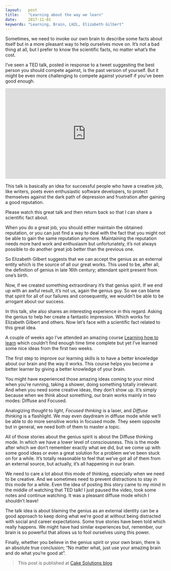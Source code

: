 ```yaml
---
layout:   post
title:    "Learning about the way we learn"
date:     2017-11-01
keywords: "Learning, Brain, LH2L, Elizabeth Gilbert"
---
```


Sometimes, we need to invoke our own brain to describe some facts about itself but in a more pleasant way to help ourselves move on. It’s not a bad thing at all, but I prefer to know the scientific facts, no matter what’s the cost.

<!--more-->

I’ve seen a TED talk, posted in response to a tweet suggesting the best person you should compete against, is the past version of yourself. But it might be even more challenging to compete against yourself if you’ve been good enough.

<div style="max-width:854px"><div style="position:relative;height:0;padding-bottom:56.25%"><iframe src="https://embed.ted.com/talks/lang/en/elizabeth_gilbert_on_genius" width="854" height="480" style="position:absolute;left:0;top:0;width:100%;height:100%" frameborder="0" scrolling="no" allowfullscreen></iframe></div></div>


This talk is basically an idea for successful people who have a creative job, like writers, poets even enthusiastic software developers, to protect themselves against the dark path of depression and frustration after gaining a good reputation.

Please watch this great talk and then return back so that I can share a scientific fact about.

When you do a great job, you should either maintain the obtained reputation, or you can just find a way to deal with the fact that you might not be able to gain the same reputation anymore. Maintaining the reputation needs more hard work and enthusiasm but unfortunately, it’s not always possible to do another great job better than the previous one.

So Elizabeth Gilbert suggests that we can accept the genius as an external entity which is the source of all our great works. This used to be, after all, the definition of genius in late 16th century; attendant spirit present from one’s birth. 

Now, if we created something extraordinary it’s that genius spirit. If we end up with an awful result, it’s not us, again the genius guy. So we can blame that spirit for all of our failures and consequently, we wouldn’t be able to be arrogant about our success.

In this talk, she also shares an interesting experience in this regard. Asking the genius to help her create a fantastic impression. Which works for Elizabeth Gilbert and others. Now let’s face with a scientific fact related to this great idea.

A couple of weeks ago I’ve attended an amazing course [Learning how to learn](https://www.coursera.org/learn/learning-how-to-learn) which couldn’t find enough time time complete but yet I’ve learned some nice ideas from the first two weeks.

The first step to improve our learning skills is to have a better knowledge about our brain and the way it works. This course helps you become a better learner by giving a better knowledge of your brain.

You might have experienced those amazing ideas coming to your mind when you’re running, taking a shower, doing something totally irrelevant. And when you need some creative ideas, they don’t show up. It’s simply because when we think about something, our brain works mainly in two modes: Diffuse and Focused. 

Analogizing *thought* to *light*, *Focused thinking* is a laser, and *Diffuse thinking* is a flashlight. We may even daydream in diffuse mode while we’ll be able to do more sensitive works in focused mode. They seem opposite but in general, we need both of them to master a topic.

All of those stories about the genius spirit is about the Diffuse thinking mode. In which we have a lower level of consciousness. This is the mode after which we don’t remember exactly what we did, but we come up with some good ideas or even a great solution for a problem we’ve been stuck on for a while. It’s totally reasonable to feel that we’ve got all of them from an external source, but actually, it’s all happening in our brain.

We need to care a lot about this mode of thinking, especially when we need to be creative. And we sometimes need to prevent distractions to stay in this mode for a while. Even the idea of posting this story came to my mind in the middle of watching that TED talk! I just paused the video, took some notes and continue watching. It was a pleasant diffuse mode which I shouldn’t leave!

The talk idea is about blaming the genius as an external identity can be a good approach to keep doing what we’re good at without being distracted with social and career expectations. Some true stories have been told which really happens. We might have had similar experiences but, remember, our brain is so powerful that allows us to fool ourselves using this power.

Finally, whether you believe in the genius spirit or your own brain, there is an absolute true conclusion; “No matter what, just use your amazing brain and do what you’re good at”.

> This post is published at [Cake Solutions blog](https://www.cakesolutions.net/teamblogs/learning-about-the-way-we-learn)